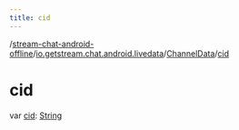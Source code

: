 ```yaml
---
title: cid
---
```

/[stream-chat-android-offline](../../index.md)/[io.getstream.chat.android.livedata](../index.md)/[ChannelData](index.md)/[cid](cid.md)  
  
  
  
# cid  
var [cid](cid.md): [String](https://kotlinlang.org/api/latest/jvm/stdlib/kotlin/-string/index.html)
